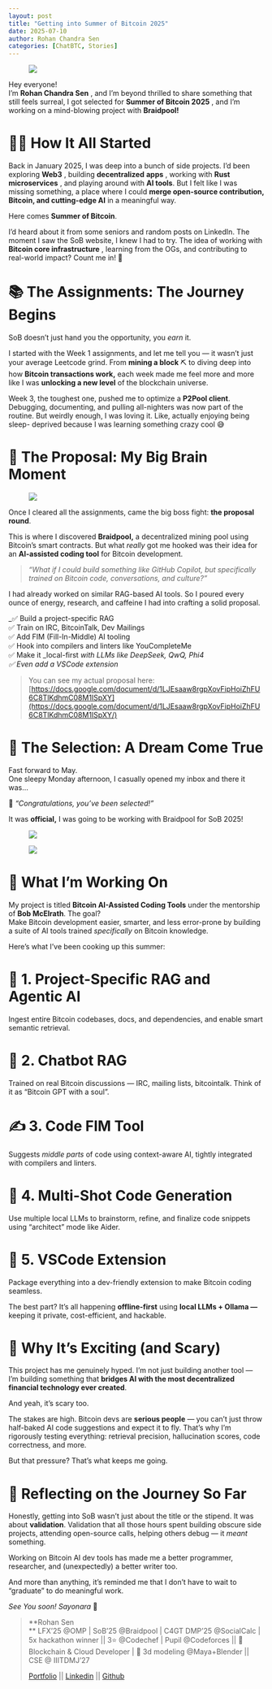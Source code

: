 ```yaml
---
layout: post
title: "Getting into Summer of Bitcoin 2025"
date: 2025-07-10
author: Rohan Chandra Sen
categories: [ChatBTC, Stories]
---
```



<figure>
<img src="https://miro.medium.com/v2/resize:fit:1400/format:webp/1*D-pW0BKarpRYD7mrWgmlMg.png"/>
</figure>

Hey everyone!  
I’m **Rohan Chandra Sen** , and I’m beyond thrilled to share something that
still feels surreal, I got selected for **Summer of Bitcoin 2025** , and I’m
working on a mind-blowing project with **Braidpool!**

# 🧑‍💻 How It All Started

Back in January 2025, I was deep into a bunch of side projects. I’d been
exploring **Web3** , building **decentralized** **apps** , working with
**Rust** **microservices** , and playing around with **AI tools**. But I felt
like I was missing something, a place where I could **merge open-source
contribution, Bitcoin, and cutting-edge AI** in a meaningful way.

Here comes **Summer of Bitcoin**.

I’d heard about it from some seniors and random posts on LinkedIn. The moment
I saw the SoB website, I knew I had to try. The idea of working with **Bitcoin
core infrastructure** , learning from the OGs, and contributing to real-world
impact? Count me in! 😤

# 📚 The Assignments: The Journey Begins

SoB doesn’t just hand you the opportunity, you _earn_ it.

I started with the Week 1 assignments, and let me tell you — it wasn’t just
your average Leetcode grind. From **mining a block** ⛏️ to diving deep into
how **Bitcoin transactions work,** each week made me feel more and more like I
was **unlocking a new level** of the blockchain universe.

Week 3, the toughest one, pushed me to optimize a **P2Pool client**.
Debugging, documenting, and pulling all-nighters was now part of the routine.
But weirdly enough, I was loving it. Like, actually enjoying being sleep-
deprived because I was learning something crazy cool 😅

# 📝 The Proposal: My Big Brain Moment

<figure>
<img src="https://miro.medium.com/v2/resize:fit:1400/format:webp/1*KEi6dfO5C4u0EKg8ALvA3g.png"/>
</figure>

Once I cleared all the assignments, came the big boss fight: **the proposal
round**.

This is where I discovered **Braidpool,** a decentralized mining pool using
Bitcoin’s smart contracts. But what _really_ got me hooked was their idea for
an **AI-assisted coding tool** for Bitcoin development.

> _“What if I could build something like GitHub Copilot, but specifically
> trained on Bitcoin code, conversations, and culture?”_

I had already worked on similar RAG-based AI tools. So I poured every ounce of
energy, research, and caffeine I had into crafting a solid proposal.

_✅ Build a project-specific RAG  
✅ Train on IRC, BitcoinTalk, Dev Mailings  
✅ Add FIM (Fill-In-Middle) AI tooling  
✅ Hook into compilers and linters like YouCompleteMe  
✅ Make it _local-first _with LLMs like DeepSeek, QwQ, Phi4  
✅ Even add a VSCode extension_

> You can see my actual proposal here:
> [https://docs.google.com/document/d/1LJEsaaw8rgpXovFipHoiZhFU6C8TlKdhmC08M1ISpXY](https://docs.google.com/document/d/1LJEsaaw8rgpXovFipHoiZhFU6C8TlKdhmC08M1ISpXY/)

# 🎉 The Selection: A Dream Come True

Fast forward to May.  
One sleepy Monday afternoon, I casually opened my inbox and there it was…

📩 _“Congratulations, you’ve been selected!”_

It was **official,** I was going to be working with Braidpool for SoB 2025!

<figure>
<img src="https://miro.medium.com/v2/resize:fit:1400/format:webp/1*dmbNkD5D-u45r44go_cf0g.png"/>
</figure>

<figure>
<img src="https://miro.medium.com/v2/resize:fit:1400/format:webp/1*waXp-gfXpyIt10Z-sB6avw.png"/>
</figure>

# 🤔 What I’m Working On

My project is titled **Bitcoin AI-Assisted Coding Tools** under the mentorship
of **Bob McElrath**. The goal?  
Make Bitcoin development easier, smarter, and less error-prone by building a
suite of AI tools trained _specifically_ on Bitcoin knowledge.

Here’s what I’ve been cooking up this summer:

# 🔎 1. Project-Specific RAG and Agentic AI

Ingest entire Bitcoin codebases, docs, and dependencies, and enable smart
semantic retrieval.

# 💬 2. Chatbot RAG

Trained on real Bitcoin discussions — IRC, mailing lists, bitcointalk. Think
of it as “Bitcoin GPT with a soul”.

# ✍️ 3. Code FIM Tool

Suggests _middle parts_ of code using context-aware AI, tightly integrated
with compilers and linters.

# 🤖 4. Multi-Shot Code Generation

Use multiple local LLMs to brainstorm, refine, and finalize code snippets
using “architect” mode like Aider.

# 🧩 5. VSCode Extension

Package everything into a dev-friendly extension to make Bitcoin coding
seamless.

The best part? It’s all happening **offline-first** using **local LLMs +
Ollama —** keeping it private, cost-efficient, and hackable.

# 🧠 Why It’s Exciting (and Scary)

This project has me genuinely hyped. I’m not just building another tool — I’m
building something that **bridges AI with the most decentralized financial
technology ever created**.

And yeah, it’s scary too.

The stakes are high. Bitcoin devs are **serious people** — you can’t just
throw half-baked AI code suggestions and expect it to fly. That’s why I’m
rigorously testing everything: retrieval precision, hallucination scores, code
correctness, and more.

But that pressure? That’s what keeps me going.

# 💭 Reflecting on the Journey So Far

Honestly, getting into SoB wasn’t just about the title or the stipend. It was
about **validation**. Validation that all those hours spent building obscure
side projects, attending open-source calls, helping others debug — it _meant_
something.

Working on Bitcoin AI dev tools has made me a better programmer, researcher,
and (unexpectedly) a better writer too.

And more than anything, it’s reminded me that I don’t have to wait to
“graduate” to do meaningful work.

_See You soon! Sayonara_ 👋

> **Rohan Sen  
> ** LFX’25 @OMP | SoB’25 @Braidpool | C4GT DMP’25 @SocialCalc | 5x hackathon winner || 3⭐ @Codechef | Pupil @Codeforces || 🚀 Blockchain & Cloud Developer | 🧊 3d modeling @Maya+Blender || CSE @ IIITDMJ’27
>
> [Portfolio](https://rcsen.vercel.app) ||
> [Linkedin](https://www.linkedin.com/in/rohansen856) ||
> [Github](https://github.com/rohansen856)


